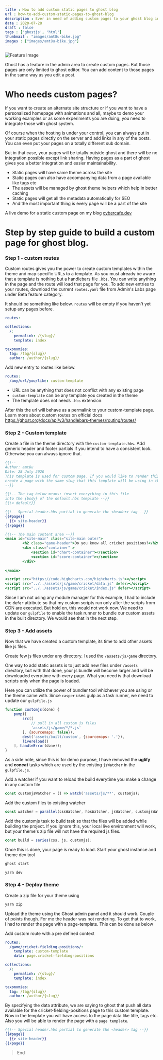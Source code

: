 ```yaml
---
title : How to add custom static pages to ghost blog
url : how-to-add-custom-static-pages-to-ghost-blog
description : Ever in need of adding custom pages to your ghost blog integrated with your theme and menus. Here I present a step by step guide to add pages with minimal effort.
date : 2020-07-28
draft : false
tags : ['ghostjs', 'html']
thumbnail : "images/amt8u-bike.jpg"
images : ["images/amt8u-bike.jpg"]
---
```


![Feature Image](https://images.unsplash.com/photo-1588200908342-23b585c03e26?ixlib=rb-1.2.1&q=80&fm=jpg&crop=entropy&cs=tinysrgb&w=2000&fit=max&ixid=eyJhcHBfaWQiOjExNzczfQ)

Ghost has a feature in the admin area to create custom pages. But those pages are only limited to ghost editor. You can add content to those pages in the same way as you edit a post.

# Who needs custom pages?

If you want to create an alternate site structure or if you want to have a personalized homepage with animations and all, maybe to demo your working examples or as some experiments you are doing, you need to integrate those with ghost system.

Of course when the hosting is under your control, you can always put in your static pages directly on the server and add links in any of the posts. You can even put your pages on a totally different sub domain.


But in that case, your pages will be totally outside ghost and there will be no integration possible except link sharing. Having pages as a part of ghost gives you a better integration and easier maintainability.


* Static pages will have same theme across the site
* Static pages can also have accompanying data from a page available like tags etc
* The assets will be managed by ghost theme helpers which help in better caching
* Static pages will get all the metadata automatically for SEO
* And the most important thing is every page will be a part of the site

A live demo for a static custom page on my blog [cybercafe.dev](https://cybercafe.dev/game/cricket-fielding-positions/)

# Step by step guide to build a custom page for ghost blog.

### Step 1 - custom routes

Custom routes gives you the power to create custom templates within the theme and map specific URLs to a template. As you must already be aware that a template is nothing but a handlebars file `.hbs`. You can write anything in the page and the route will load that page for you. To add new entries to your routes, download the current `routes.yaml` file from Admin's Labs page under Beta feature category.

It should be something like below. `routes` will be empty if you haven't yet setup any pages before.

```yaml
routes:

collections:
  /:
    permalink: /{slug}/
    template: index

taxonomies:
  tag: /tag/{slug}/
  author: /author/{slug}/
```

Add new entry to routes like below. 

```yaml
routes:
  /any/url/you/like: custom-template
```

* URL can be anything that does not conflict with any existing page
* `custom-template` can be any template you created in the theme
* The template does not needs `.hbs` extension

After this the url will behave as a permalink to your custom-template page. Learn more about custom routes on official docs https://ghost.org/docs/api/v3/handlebars-themes/routing/routes/


### Step 2 - Custom template

Create a file in the theme directory with the `custom-template.hbs`. Add generic header and footer partials if you intend to have a consistent look. Otherwise you can always ignore that.

```handlebars
{{!--
Author: amt8u
Date: 28 July 2020
This template is used for custom page. If you would like to render this as a page-template, 
create a page with the same slug that this template will be using in the routes.yaml
--}}

{{!-- The tag below means: insert everything in this file
into the {body} of the default.hbs template --}}
{{!< default}}

{{!-- Special header.hbs partial to generate the <header> tag --}}
{{#page}}
  {{> site-header}}
{{/page}}

{{!-- The main content area --}}
<main id="site-main" class="site-main outer">
        <h2 class="game-header">Do you know all cricket positions?</h2>
        <div class="container" >
            <section id="chart-container"></section>
            <section id="score-container"></section>
        </div>
    
</main>

<script src="https://code.highcharts.com/highcharts.js"></script>
<script src="../../assets/js/game/cricket/data.js" defer></script>
<script src="../../assets/js/game/cricket/index.js" defer></script>

```

Since I am not using any module manager for this example, I had to include the `defer` attribute so that my custom scripts run only after the scripts from CDN are executed. But hold on, this would not work now. We need to update our `gulpfile` to enable the task runner to bundle our custom assets in the built directory. We would see that in the next step.

### Step 3 - Add assets

Now that we have created a custom template, its time to add other assets like js files.

Create few js files under any directory. I used the `/assets/js/game` directory.

One way to add static assets is to just add new files under `/assets` directory, but with that done, your js bundle will become larger and will be downloaded everytime with every page. What you need is that download scripts only when the page is loaded.

Here you can utilize the power of bundler tool whichever you are using or the theme came with. Since `casper` uses gulp as a task runner, we need to update our `gulpfile.js`

```js
function customjs(done) {
    pump([
        src([
            // pull in all custom js files
            'assets/js/game/*/*.js'
        ], {sourcemaps: false}),
        dest('assets/built/custom', {sourcemaps: '.'}),
        livereload()
    ], handleError(done));
}
```

As a side note, since this is for demo purpose, I have removed the **uglify** and **concat** tasks which are used by the existing `jsWatcher` in the `gulpfile.js`.

Add a watcher if you want to reload the build everytime you make a change in any custom file

```js
const customjsWatcher = () => watch('assets/js/**', customjs);
```

Add the custom files to existing watcher

```js
const watcher = parallel(cssWatcher, hbsWatcher, jsWatcher, customjsWatcher);
```

Add the customjs task to build task so that the files will be added while building the project. If you ignore this, your local live environment will work, but your theme's zip file will not have the required js files.

```js
const build = series(css, js, customjs);
```

Once this is done, your page is ready to load. Start your ghost instance and theme dev tool

```bash
ghost start
```

```bash
yarn dev
```

### Step 4 - Deploy theme

Create a zip file for your theme using 

```bash
yarn zip
```

Upload the theme using the Ghost admin panel and it should work. Couple of points though. For me the header was not rendering. To get that to work, I had to render the page with a page-template. This can be done as below

Add custom route with a pre defined context

```yaml
routes:
  /game/cricket-fielding-positions/: 
    template: custom-template
    data: page.cricket-fielding-positions

collections:
  /:
    permalink: /{slug}/
    template: index

taxonomies:
  tag: /tag/{slug}/
  author: /author/{slug}/

```

By specifying the data attribute, we are saying to ghost that push all data available for the cricket-fielding-positions page to this custom template. Now in the template you will have access to the page data like title, tags etc. Also you will be able to render the page with a `page template`.

```handlebars
{{!-- Special header.hbs partial to generate the <header> tag --}}
{{#page}}
  {{> site-header}}
{{/page}}
```

> End








